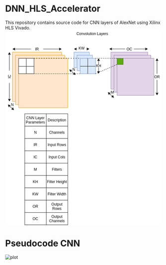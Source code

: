 # DNN_HLS_Accelerator
This repository contains source code for CNN layers of AlexNet  using Xilinx HLS Vivado.
![plot](./cnn_page5.png)
# Pseudocode CNN
![plot](./pseuocode_cnn.png)
